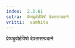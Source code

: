 ```yaml
---
index:  2.3.61
sutra:  प्रेष्यब्रुवोर्हविषो देवतासम्प्रदाने
vritti:  samhita 
---
```


प्रेष्यब्रुवोर्हविषो देवतासम्प्रदाने

